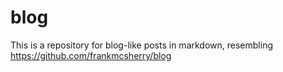 # blog
This is a repository for blog-like posts in markdown, resembling https://github.com/frankmcsherry/blog
